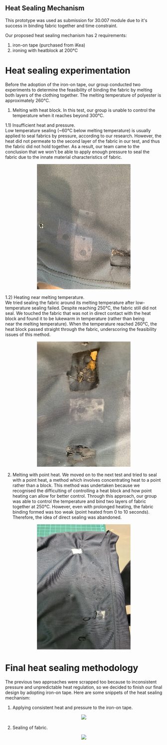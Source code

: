 ## Heat Sealing Mechanism
This prototype was used as submission for 30.007 module due to it's success in binding fabric together and time constraint.

Our proposed heat sealing mechanism has 2 requirements:
1) iron-on tape (purchased from iKea)
2) ironing with heatblock at 200°C

# Heat sealing experimentation
Before the adoption of the iron-on tape, our group conducted two experiments to determine the feasibility of binding the fabric by melting both layers of the clothing together. The melting temperature of polyester is approximately 260°C.
1) Melting with heat block. In this test, our group is unable to control the temperature when it reaches beyond 300°C. <br />

1.1) Insufficient heat and pressure. <br />
Low temperature sealing (~60°C below melting temperature) is usually applied to seal fabrics by pressure, according to our research. However, the heat did not permeate to the second layer of the fabric in our test, and thus the fabric did not hold together. As a result, our team came to the conclusion that we won't be able to apply enough pressure to seal the fabric due to the innate material characteristics of fabric.
<p align = "center">
  <img src="https://github.com/SorinoSSK/CNC-Clothes-To-Bag-Vending-Machine/blob/main/Resources/photo_2022-04-29_08-49-15.jpg" width="300" height="400">
</p>

1.2) Heating near melting temperature. <br />
We tried sealing the fabric around its melting temperature after low-temperature sealing failed. Despite reaching 250°C, the fabric still did not seal. We touched the fabric that was not in direct contact with the heat block and found it to be lukewarm in temperature (rather than being near the melting temperature). When the temperature reached 260°C, the heat block passed straight through the fabric, underscoring the feasibility issues of this method.
<p align = "center">
  <img src="https://github.com/SorinoSSK/CNC-Clothes-To-Bag-Vending-Machine/blob/main/Resources/photo_2022-04-29_08-49-19.jpg" width="300" height="400">
</p>

2) Melting with point heat.
We moved on to the next test and tried to seal with a point heat, a method which involves concentrating heat to a point rather than a block. This method was undertaken because we recognised the difficulting of controlling a heat block and how point heating can allow for better control. Through this approach, our group was able to control the temperature and bind two layers of fabric together at 250°C. However, even with prolonged heating, the fabric binding formed was too weak (point heated from 0 to 10 seconds). Therefore, the idea of direct sealing was abandoned.
<p align = "center">
  <img src="https://github.com/SorinoSSK/CNC-Clothes-To-Bag-Vending-Machine/blob/main/Resources/photo_2022-04-29_08-16-48.jpg" width="300" height="400">
</p>

# Final heat sealing methodology 
The previous two approaches were scrapped too because to inconsistent pressure and unpredictable heat regulation, so we decided to finish our final design by adopting iron-on tape. Here are some snippets of the heat sealing mechanism:
1) Applying consistent heat and pressure to the iron-on tape.
<p align = "center">
  <img src="https://github.com/SorinoSSK/CNC-Clothes-To-Bag-Vending-Machine/blob/main/Resources/Heat%20Sealing%201.gif">
</p>
  
2) Sealing of fabric.
<p align = "center">
  <img src="https://github.com/SorinoSSK/CNC-Clothes-To-Bag-Vending-Machine/blob/main/Resources/Heat%20Sealing%202.gif">
</p>
